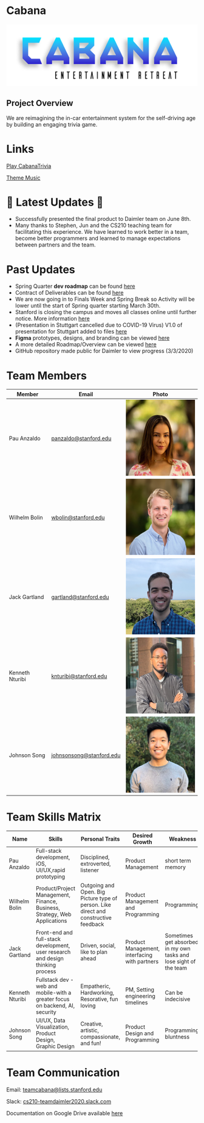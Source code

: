 # Cabana

<img src="Cabana Logo.png" alt="Cabana Logo"/>

 ## Project Overview
 
 We are reimagining the in-car entertainment system for the self-driving age by building an engaging trivia game.


# Links
[Play CabanaTrivia](https://master-dev.d28ds4nnoxwdjw.amplifyapp.com)

 [Theme Music](https://open.spotify.com/user/21kv2tf3fcihbiwnlgww7asly/playlist/65LWzmY6oKjGv141vKFQqX?si=bn9aqPjESgKEjo_0pvkYFQ)

 # :rocket: Latest Updates :rocket:
 * Successfully presented the final product to Daimler team on June 8th.
 * Many thanks to Stephen, Jun and the CS210 teaching team for facilitating this experience. We have learned to work better in a team, become better programmers and learned to manage expectations between partners and the team. 
 
  #  Past Updates 
 *  Spring Quarter **dev roadmap** can be found [here](https://docs.google.com/document/d/1ChToyw4i9olIfGBn4hQI5PKr5D6cuIxsthny17nNpTE/edit?usp=sharing)
 * Contract of Deliverables can be found [here](https://docs.google.com/document/d/1Iv_HUolDp9VPYimOF6F2-ApQbSc_rVTuXsCuaLQxfLA/edit?usp=sharing)
 * We are now going in to Finals Week and Spring Break so Activity will be lower until the start of Spring quarter starting March 30th. 
 * Stanford is closing the campus and moves all classes online until further notice. More information [here](https://healthalerts.stanford.edu/)
 * (Presentation in Stuttgart cancelled due to COVID-19 Virus) V1.0 of presentation for Stuttgart added to files [here](https://github.com/cs210/Daimler/blob/master/Presentation%20Outline%20(V1.0))
 * **Figma** prototypes, designs, and branding can be viewed [here](https://www.figma.com/proto/wgkf0Bb5YrHXKGYLv3OfVI/Trivia-Start-Page?node-id=9%3A93&scaling=min-zoom)
 * A more detailed Roadmap/Overview can be viewed [here](https://docs.google.com/spreadsheets/d/1XCwTbh0N-ijNtFKVzL6cxW9gsjVZF3XECJRNrYBc3ho/edit#gid=0)
 * GitHub repository made public for Daimler to view progress (3/3/2020)
 
 
 # Team Members
Member |  Email | Photo
--- | --- | ---
Pau Anzaldo | panzaldo@stanford.edu| <img src="/Resources/Headshots/PauNormal.jpg" alt="Pau Photo" height="200" />
Wilhelm Bolin |wbolin@stanford.edu | <img src="/Resources/Headshots/Will headshot.jpg" alt="Will Photo" height="200" />
Jack Gartland | gartland@stanford.edu | <img src="/Resources/Headshots/Jack Headshot.jpeg" alt="Jack Photo" height="200"/>
Kenneth Nturibi |knturibi@stanford.edu | <img src="/Resources/Headshots/received_418816395692875.jpeg" alt="Ken Photo" height="200"/>
Johnson Song | johnsonsong@stanford.edu | <img src="/Resources/Headshots/Johnson Headshot.jpg" alt="Johnson Photo" height="200"/>

# Team Skills Matrix

Name | Skills | Personal Traits | Desired Growth | Weakness
--- | --- | --- | --- | ---
Pau Anzaldo | Full-stack development, iOS, UI/UX,rapid prototyping | Disciplined, extroverted, listener | Product Management | short term memory
Wilhelm Bolin | Product/Project Management, Finance, Business, Strategy, Web Applications | Outgoing and Open. Big Picture type of person. Like direct and constructive feedback | Product Management and Programming | Programming
Jack Gartland | Front-end and full-stack development, user research and design thinking process | Driven, social, like to plan ahead | Product Management, interfacing with partners | Sometimes get absorbed in my own tasks and lose sight of the team
Kenneth Nturibi | Fullstack dev - web and mobile-with a greater focus on backend, AI, security | Empatheric, Hardworking, Resorative, fun loving | PM, Setting engineering timelines | Can be indecisive
Johnson Song | UI/UX, Data Visualization, Product Design, Graphic Design | Creative, artistic, compassionate, and fun! | Product Design and Programming | Programming, bluntness

# Team Communication

Email: teamcabana@lists.stanford.edu

Slack: [cs210-teamdaimler2020.slack.com](cs210-teamdaimler2020.slack.com)

Documentation on Google Drive available [here](https://drive.google.com/drive/u/1/folders/0AAK6_efKZUj2Uk9PVA)
